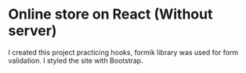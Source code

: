 # Online store on React (Without server)

I created this project practicing hooks, formik library was used for form validation. I styled the site with Bootstrap.

